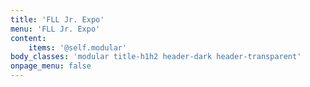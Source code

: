 ```yaml
---
title: 'FLL Jr. Expo'
menu: 'FLL Jr. Expo'
content:
    items: '@self.modular'
body_classes: 'modular title-h1h2 header-dark header-transparent'
onpage_menu: false
---
```


